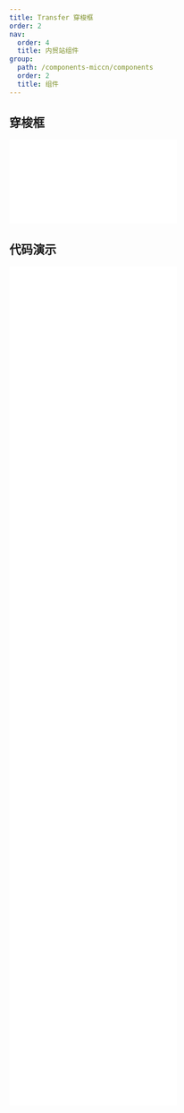 ```yaml
---
title: Transfer 穿梭框
order: 2
nav:
  order: 4
  title: 内贸站组件
group:
  path: /components-miccn/components
  order: 2
  title: 组件
---
```


## 穿梭框

<div>
<embed src="@docs-common/transfer/index.md"></embed>
</div>
        
## 代码演示

<Row gutter=8>

  <Col span=24>
    
  <div class="code-box"><embed src="@abiz-rc-miccn/transfer/demo/basic-transfer-miccn.md"></embed></div>
          
  <div class="code-box"><embed src="@abiz-rc-miccn/transfer/demo/oneWay-transfer-miccn.md"></embed></div>
          
  <div class="code-box"><embed src="@abiz-rc-miccn/transfer/demo/search-transfer-miccn.md"></embed></div>
          
  <div class="code-box"><embed src="@abiz-rc-miccn/transfer/demo/advanced-transfer-miccn.md"></embed></div>
          
  <div class="code-box"><embed src="@abiz-rc-miccn/transfer/demo/custom-item-transfer-miccn.md"></embed></div>
          
  <div class="code-box"><embed src="@abiz-rc-miccn/transfer/demo/large-data-transfer-miccn.md"></embed></div>
          
  <div class="code-box"><embed src="@abiz-rc-miccn/transfer/demo/table-transfer-transfer-miccn.md"></embed></div>
          
  <div class="code-box"><embed src="@abiz-rc-miccn/transfer/demo/tree-transfer-transfer-miccn.md"></embed></div>
          
  <div class="code-box"><embed src="@abiz-rc-miccn/transfer/demo/custom-select-all-labels-transfer-miccn.md"></embed></div>
          
  </Col>
          
</Row>
        
<div><embed src="@docs-common/transfer/index-api.md"></embed><div>
        